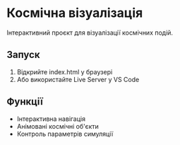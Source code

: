# Космічна візуалізація

Інтерактивний проєкт для візуалізації космічних подій.

## Запуск

1. Відкрийте index.html у браузері
2. Або використайте Live Server у VS Code

## Функції

- Інтерактивна навігація
- Анімовані космічні об'єкти
- Контроль параметрів симуляції
